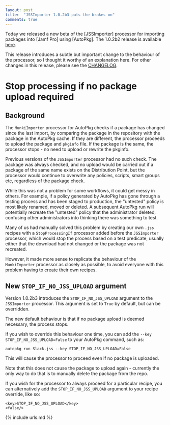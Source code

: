 ```yaml
---
layout: post
title:  "JSSImporter 1.0.2b3 puts the brakes on"
comments: true
---
```


Today we released a new beta of the [JSSImporter] processor for importing packages into [Jamf Pro] using [AutoPkg]. The 1.0.2b2 release is available [here](https://github.com/jssimporter/JSSImporter/releases/tag/1.0.2b3).

This release introduces a subtle but important change to the behaviour of the processor, so I thought it worthy of an explanation here. For other changes in this release, please see the [CHANGELOG](https://github.com/jssimporter/JSSImporter/blob/1.0.2b3/CHANGELOG.md).

# Stop processing if no package upload required

## Background

The `MunkiImporter` processor for AutoPkg checks if a package has changed since the last import, by comparing the package in the repository with the package in the AutoPkg cache. If they are different, the processor proceeds to upload the package and `pkginfo` file. If the package is the same, the processor stops - no need to upload or rewrite the pkginfo.

Previous versions of the `JSSImporter` processor had no such check. The package was always checked, and no upload would be carried out if a package of the same name exists on the Distribution Point, but the processor would continue to overwrite any policies, scripts, smart groups etc, regardless of the package check.

While this was not a problem for some workflows, it could get messy in others. For example, if a policy generated by AutoPkg has gone through a testing process and has been staged to production, the "untested" policy is most likely renamed, moved or deleted. A subsequent AutoPkg run will potentially recreate the "untested" policy that the administrator deleted, confusing other administrators into thinking there was something to test.

Many of us had manually solved this problem by creating our own `.jss` recipes with a `StopProcessingIf` processor added before the `JSSImporter` processor, which would stop the process based on a test predicate, usually either that the download had not changed or the package was not recreated.

However, it made more sense to replicate the behaviour of the `MunkiImporter` processor as closely as possible, to avoid everyone with this problem having to create their own recipes.

## New `STOP_IF_NO_JSS_UPLOAD` argument

Version 1.0.2b3 introduces the `STOP_IF_NO_JSS_UPLOAD` argument to the `JSSImporter` processor. This argument is set to `True` by default, but can be overridden.

The new default behaviour is that if no package upload is deemed necessary, the process stops.

If you wish to override this behaviour one time, you can add the `--key STOP_IF_NO_JSS_UPLOAD=False` to your AutoPkg command, such as:

    autopkg run Slack.jss --key STOP_IF_NO_JSS_UPLOAD=False

This will cause the processor to proceed even if no package is uploaded.

Note that this does not cause the package to upload again - currently the only way to do that is to manually delete the package from the repo.

If you wish for the processor to always proceed for a particular recipe, you can alternatively add the `STOP_IF_NO_JSS_UPLOAD` argument to your recipe override, like so:

    <key>STOP_IF_NO_JSS_UPLOAD</key>
    <false/>

{% include urls.md %}
